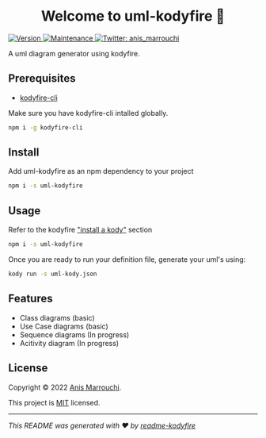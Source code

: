<h1 align="center">Welcome to uml-kodyfire 👋</h1>
 <a href="https://www.npmjs.com/package/uml-kodyfire" target="_blank">
    <img alt="Version" src="https://img.shields.io/npm/v/uml-kodyfire.svg">
  </a>
  <a href="https://github.com/nooqta/kodyfire/graphs/commit-activity" target="_blank">
    <img alt="Maintenance" src="https://img.shields.io/badge/Maintained%3F-yes-green.svg" />
  </a>
  <a href="https://twitter.com/anis_marrouchi" target="_blank">
    <img alt="Twitter: anis_marrouchi" src="https://img.shields.io/twitter/follow/anis_marrouchi.svg?style=social" />
  </a>

A uml diagram generator using kodyfire.

## Prerequisites
- [kodyfire-cli](https://github.com/nooqta/kodyfire)

Make sure you have kodyfire-cli intalled globally.

```sh
npm i -g kodyfire-cli
```

## Install

Add uml-kodyfire as an npm dependency to your project

```sh
npm i -s uml-kodyfire
```

## Usage

Refer to the kodyfire ["install a kody"](https://github.com/nooqta/kodyfire#install-a-kody) section
```sh
npm i -s uml-kodyfire
```
Once you are ready to run your definition file, generate your uml's using:
```sh
kody run -s uml-kody.json
```
## Features
- Class diagrams (basic)
- Use Case diagrams (basic)
- Sequence diagrams (In progress)
- Acitivity diagram (In progress)

## License
Copyright © 2022 [Anis Marrouchi](https://github.com/anis-marrouchi).<br />


This project is [MIT](https://github.com/nooqta/uml-kodyfire/blob/master/LICENSE) licensed.

***
_This README was generated with ❤️ by [readme-kodyfire](https://github.com/nooqta/readme-kodfire)_